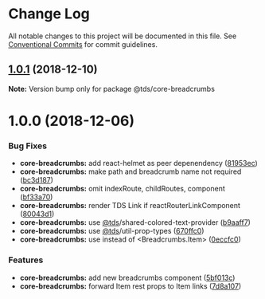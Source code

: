 # Change Log

All notable changes to this project will be documented in this file.
See [Conventional Commits](https://conventionalcommits.org) for commit guidelines.

<a name="1.0.1"></a>
## [1.0.1](https://github.com/telusdigital/tds-core/compare/@tds/core-breadcrumbs@1.0.0...@tds/core-breadcrumbs@1.0.1) (2018-12-10)




**Note:** Version bump only for package @tds/core-breadcrumbs

<a name="1.0.0"></a>
# 1.0.0 (2018-12-06)


### Bug Fixes

* **core-breadcrumbs:** add react-helmet as peer depenendency ([81953ec](https://github.com/telusdigital/tds-core/commit/81953ec))
* **core-breadcrumbs:** make path and breadcrumb name not required ([bc3d187](https://github.com/telusdigital/tds-core/commit/bc3d187))
* **core-breadcrumbs:** omit indexRoute, childRoutes, component ([bf33a70](https://github.com/telusdigital/tds-core/commit/bf33a70))
* **core-breadcrumbs:** render TDS Link if reactRouterLinkComponent ([80043d1](https://github.com/telusdigital/tds-core/commit/80043d1))
* **core-breadcrumbs:** use [@tds](https://github.com/tds)/shared-colored-text-provider ([b9aaff7](https://github.com/telusdigital/tds-core/commit/b9aaff7))
* **core-breadcrumbs:** use [@tds](https://github.com/tds)/util-prop-types ([670ffc0](https://github.com/telusdigital/tds-core/commit/670ffc0))
* **core-breadcrumbs:** use <Item> instead of <Breadcrumbs.Item> ([0eccfc0](https://github.com/telusdigital/tds-core/commit/0eccfc0))


### Features

* **core-breadcrumbs:** add new breadcrumbs component ([5bf013c](https://github.com/telusdigital/tds-core/commit/5bf013c))
* **core-breadcrumbs:** forward Item rest props to Item links ([7d8a107](https://github.com/telusdigital/tds-core/commit/7d8a107))
